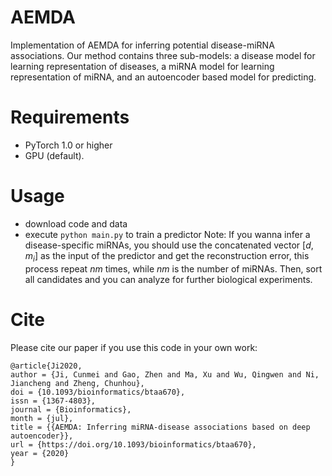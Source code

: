 # AEMDA
Implementation of AEMDA for inferring potential disease-miRNA associations. Our method contains three sub-models: a disease model for learning representation of diseases, a miRNA model for learning representation of miRNA, and an autoencoder based model for predicting. 

# Requirements
  * PyTorch 1.0 or higher
  * GPU (default).

# Usage
  * download code and data
  * execute ```python main.py``` to train a predictor
  Note: If you wanna infer a disease-specific miRNAs, you should use the concatenated vector $[d, m_i]$ as the input of the predictor and get the reconstruction error, this process repeat $nm$ times, while $nm$ is the number of miRNAs. Then, sort all candidates and you can analyze for further biological experiments.

# Cite
Please cite our paper if you use this code in your own work:
```
@article{Ji2020,
author = {Ji, Cunmei and Gao, Zhen and Ma, Xu and Wu, Qingwen and Ni, Jiancheng and Zheng, Chunhou},
doi = {10.1093/bioinformatics/btaa670},
issn = {1367-4803},
journal = {Bioinformatics},
month = {jul},
title = {{AEMDA: Inferring miRNA-disease associations based on deep autoencoder}},
url = {https://doi.org/10.1093/bioinformatics/btaa670},
year = {2020}
}
```
